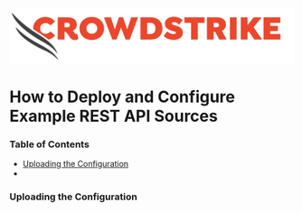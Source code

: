 ![CrowdStrike FalconPy](https://raw.githubusercontent.com/CrowdStrike/falconpy/main/docs/asset/cs-logo.png)

# How to Deploy and Configure Example REST API Sources

### Table of Contents
* [Uploading the Configuration](https://github.com/CrowdStrike/CrowdStream_and_Cribl-Stream_CrowdStrike_Wiki/tree/main/Sources/README.md#Uploading-the-Configuration)
* 




### Uploading the Configuration

